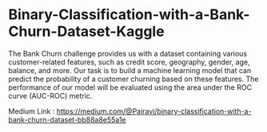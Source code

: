 # Binary-Classification-with-a-Bank-Churn-Dataset-Kaggle

The Bank Churn challenge provides us with a dataset containing various customer-related features, such as credit score, geography, gender, age, balance, and more. Our task is to build a machine learning model that can predict the probability of a customer churning based on these features. The performance of our model will be evaluated using the area under the ROC curve (AUC-ROC) metric.


Medium Link : https://medium.com/@Pairavi/binary-classification-with-a-bank-churn-dataset-bb88a8e55a1e
